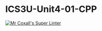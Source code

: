 # ICS3U-Unit4-01-CPP

[![Mr Coxall's Super Linter](https://github.com/Emmanuel-Fofeyin/ICS3U-Unit4-01-CPP/workflows/Mr%20Coxall's%20Super%20Linter/badge.svg)](https://github.com/Emmanuel-Fofeyin/ICS3U-Unit4-01-CPP/actions/)
